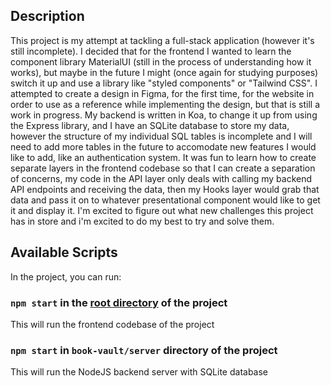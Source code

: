 ## Description

This project is my attempt at tackling a full-stack application (however it's still incomplete). I decided that for the frontend I wanted to learn the component library MaterialUI (still in the process of understanding how it works), but maybe in the future I might (once again for studying purposes) switch it up and use a library like "styled components" or "Tailwind CSS". I attempted to create a design in Figma, for the first time, for the website in order to use as a reference while implementing the design, but that is still a work in progress. My backend is written in Koa, to change it up from using the Express library, and I have an SQLite database to store my data, however the structure of my individual SQL tables is incomplete and I will need to add more tables in the future to accomodate new features I would like to add, like an authentication system. It was fun to learn how to create separate layers in the frontend codebase so that I can create a separation of concerns, my code in the API layer only deals with calling my backend API endpoints and receiving the data, then my Hooks layer would grab that data and pass it on to whatever presentational component would like to get it and display it. I'm excited to figure out what new challenges this project has in store and i'm excited to do my best to try and solve them.

## Available Scripts

In the project, you can run:

### `npm start` in the <ins>root directory</ins> of the project

This will run the frontend codebase of the project

### `npm start` in `book-vault/server` directory of the project

This will run the NodeJS backend server with SQLite database

